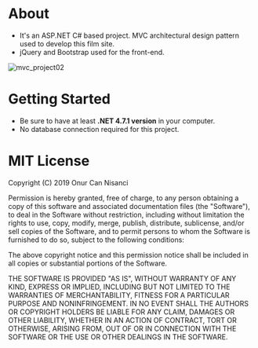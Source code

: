 # About
* It's an ASP.NET C# based project. MVC architectural design pattern used to develop this film site.
* jQuery and Bootstrap used for the front-end.

![mvc_project02](https://user-images.githubusercontent.com/39779689/131263654-e5a73726-acb7-4e66-bc30-2a32b92721cf.png)

# Getting Started
* Be sure to have at least **.NET 4.7.1 version** in your computer.
* No database connection required for this project.

# MIT License
Copyright (C) 2019 Onur Can Nisanci

Permission is hereby granted, free of charge, to any person obtaining a copy of this software and associated documentation files (the "Software"), to deal in the Software without restriction, including without limitation the rights to use, copy, modify, merge, publish, distribute, sublicense, and/or sell copies of the Software, and to permit persons to whom the Software is furnished to do so, subject to the following conditions:

The above copyright notice and this permission notice shall be included in all copies or substantial portions of the Software.

THE SOFTWARE IS PROVIDED "AS IS", WITHOUT WARRANTY OF ANY KIND, EXPRESS OR IMPLIED, INCLUDING BUT NOT LIMITED TO THE WARRANTIES OF MERCHANTABILITY, FITNESS FOR A PARTICULAR PURPOSE AND NONINFRINGEMENT. IN NO EVENT SHALL THE AUTHORS OR COPYRIGHT HOLDERS BE LIABLE FOR ANY CLAIM, DAMAGES OR OTHER LIABILITY, WHETHER IN AN ACTION OF CONTRACT, TORT OR OTHERWISE, ARISING FROM, OUT OF OR IN CONNECTION WITH THE SOFTWARE OR THE USE OR OTHER DEALINGS IN THE SOFTWARE.
